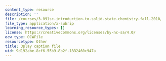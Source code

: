 ```yaml
---
content_type: resource
description: ''
file: /courses/3-091sc-introduction-to-solid-state-chemistry-fall-2010/9d192abe8cf655b98b2f1832460c947a_fFg4uXMpnV0.vtt
file_type: application/x-subrip
learning_resource_types: []
license: https://creativecommons.org/licenses/by-nc-sa/4.0/
ocw_type: OCWFile
resourcetype: Other
title: 3play caption file
uid: 9d192abe-8cf6-55b9-8b2f-1832460c947a
---
```


